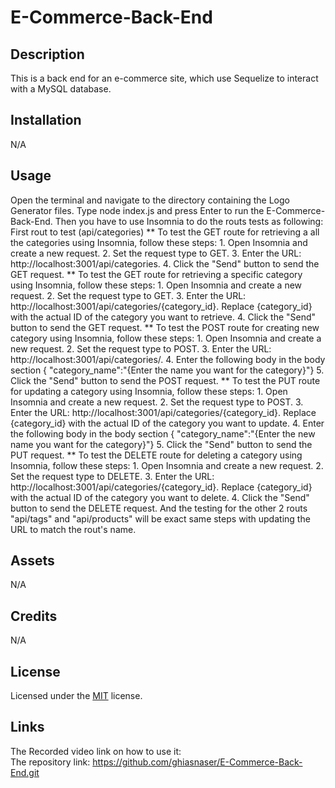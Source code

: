 # E-Commerce-Back-End

## Description
This is a back end for an e-commerce site, which use Sequelize to interact with a MySQL database.

## Installation
N/A

## Usage

Open the terminal and navigate to the directory containing the Logo Generator files.
Type node index.js and press Enter to run the E-Commerce-Back-End.
Then you have to use Insomnia to do the routs tests as following:
First rout to test (api/categories)
** To test the GET route for retrieving a all the categories using Insomnia, follow these steps:
    1. Open Insomnia and create a new request.
    2. Set the request type to GET.
    3. Enter the URL: http://localhost:3001/api/categories.
    4. Click the "Send" button to send the GET request.
** To test the GET route for retrieving a specific category using Insomnia, follow these steps:
    1. Open Insomnia and create a new request.
    2. Set the request type to GET.
    3. Enter the URL: http://localhost:3001/api/categories/{category_id}.
       Replace {category_id} with the actual ID of the category you want to retrieve.
    4. Click the "Send" button to send the GET request.
** To test the POST route for creating new category using Insomnia, follow these steps:
    1. Open Insomnia and create a new request.
    2. Set the request type to POST.
    3. Enter the URL: http://localhost:3001/api/categories/.
    4. Enter the following body in the body section
       { "category_name":"{Enter the name you want for the category}"}
    5. Click the "Send" button to send the POST request.
** To test the PUT route for updating a category using Insomnia, follow these steps:
    1. Open Insomnia and create a new request.
    2. Set the request type to POST.
    3. Enter the URL: http://localhost:3001/api/categories/{category_id}.
       Replace {category_id} with the actual ID of the category you want to update.
    4. Enter the following body in the body section
       { "category_name":"{Enter the new name you want for the category}"}
    5. Click the "Send" button to send the PUT request.
** To test the DELETE route for deleting a category using Insomnia, follow these steps:
    1. Open Insomnia and create a new request.
    2. Set the request type to DELETE.
    3. Enter the URL: http://localhost:3001/api/categories/{category_id}.
       Replace {category_id} with the actual ID of the category you want to delete.
    4. Click the "Send" button to send the DELETE request.
And the testing for the other 2 routs "api/tags" and "api/products" will be exact same steps with updating the URL to match the rout's name.

## Assets
N/A

## Credits

N/A

## License
Licensed under the [MIT](https://github.com/ghiasnaser/E-Commerce-Back-End/blob/1bf3ed6f69fb2cc52bba4dde683e142adaccee39/LICENSE) license.

## Links
The Recorded video link on how to use it:  
The repository link: https://github.com/ghiasnaser/E-Commerce-Back-End.git
